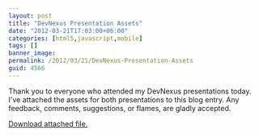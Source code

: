 ```yaml
---
layout: post
title: "DevNexus Presentation Assets"
date: "2012-03-21T17:03:00+06:00"
categories: [html5,javascript,mobile]
tags: []
banner_image: 
permalink: /2012/03/21/DevNexus-Presentation-Assets
guid: 4566
---
```


Thank you to everyone who attended my DevNexus presentations today. I've attached the assets for both presentations to this blog entry. Any feedback, comments, suggestions, or flames, are gladly accepted.<p><a href='enclosures/C{% raw %}%3A%{% endraw %}5Chosts{% raw %}%5C2012%{% endraw %}2Eraymondcamden{% raw %}%2Ecom%{% endraw %}5Cenclosures{% raw %}%2FDevNexus%{% endraw %}2Ezip'>Download attached file.</a></p>